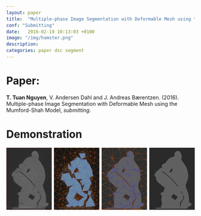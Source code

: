 ```yaml
---
layout: paper
title:  "Multiple-phase Image Segmentation with Deformable Mesh using the Mumford-Shah Model"
conf: "Submitting"
date:   2016-02-19 10:13:03 +0100
image: "/img/hamster.png"
description:
categories: paper dsc segment
---
```


<!--more-->

# Paper:
**T. Tuan Nguyen**, V. Andersen Dahl and J. Andreas Bærentzen. (2016). Multiple-phase Image Segmentation with Deformable Mesh using the Mumford-Shah Model, *submitting*.

# Demonstration
![](/img/hamster.png)
